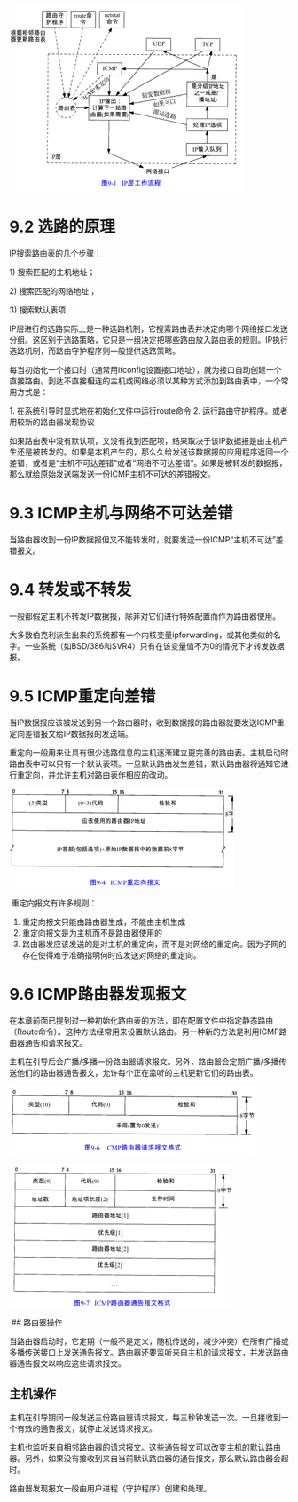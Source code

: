 ![](img/chap9/img0.png)

# 9.2 选路的原理

IP搜索路由表的几个步骤：

1) 搜索匹配的主机地址；

2) 搜索匹配的网络地址；

3) 搜索默认表项

IP层进行的选路实际上是一种选路机制，它搜索路由表并决定向哪个网络接口发送分组。这区别于选路策略，它只是一组决定把哪些路由放入路由表的规则。IP执行选路机制，而路由守护程序则一般提供选路策略。

每当初始化一个接口时（通常用ifconfig设置接口地址），就为接口自动创建一个直接路由。到达不直接相连的主机或网络必须以某种方式添加到路由表中，一个常用方式是：

1. 在系统引导时显式地在初始化文件中运行route命令
2. 运行路由守护程序。或者用较新的路由器发现协议

如果路由表中没有默认项，又没有找到匹配项，结果取决于该IP数据报是由主机产生还是被转发的。如果是本机产生的，那么久给发送该数据报的应用程序返回一个差错，或者是“主机不可达差错”或者“网络不可达差错”。如果是被转发的数据报，那么就给原始发送端发送一份ICMP主机不可达的差错报文。

# 9.3 ICMP主机与网络不可达差错

当路由器收到一份IP数据报但又不能转发时，就要发送一份ICMP“主机不可达”差错报文。

# 9.4 转发或不转发

一般都假定主机不转发IP数据报，除非对它们进行特殊配置而作为路由器使用。

大多数伯克利派生出来的系统都有一个内核变量ipforwarding，或其他类似的名字。一些系统（如BSD/386和SVR4）只有在该变量值不为0的情况下才转发数据报。

# 9.5 ICMP重定向差错

当IP数据报应该被发送到另一个路由器时，收到数据报的路由器就要发送ICMP重定向差错报文给IP数据报的发送端。

重定向一般用来让具有很少选路信息的主机逐渐建立更完善的路由表。主机启动时路由表中可以只有一个默认表项。一旦默认路由发生差错，默认路由器将通知它进行重定向，并允许主机对路由表作相应的改动。

![graphic](img/chap9/img1.png)

 重定向报文有许多规则：

1. 重定向报文只能由路由器生成，不能由主机生成
2. 重定向报文是为主机而不是路由器使用的
3. 路由器发应该发送的是对主机的重定向，而不是对网络的重定向。因为子网的存在使得难于准确指明何时应发送对网络的重定向。

# 9.6 ICMP路由器发现报文

在本章前面已提到过一种初始化路由表的方法，即在配置文件中指定静态路由（Route命令）。这种方法经常用来设置默认路由。另一种新的方法是利用ICMP路由器通告和请求报文。

主机在引导后会广播/多播一份路由器请求报文。另外，路由器会定期广播/多播传送他们的路由器通告报文，允许每个正在监听的主机更新它们的路由表。

![graphic](img/chap9/img2.png) 

![graphic](img/chap9/img3.png)

 ## 路由器操作

当路由器启动时，它定期（一般不是定义，随机传送的，减少冲突）在所有广播或多播传送接口上发送通告报文。路由器还要监听来自主机的请求报文，并发送路由器通告报文以响应这些请求报文。

## 主机操作

主机在引导期间一般发送三份路由器请求报文，每三秒钟发送一次。一旦接收到一个有效的通告报文，就停止发送请求报文。

主机也监听来自相邻路由器的请求报文。这些通告报文可以改变主机的默认路由器。另外，如果没有接收到来自当前默认路由器的通告报文，那么默认路由器会超时。

路由器发现报文一般由用户进程（守护程序）创建和处理。
